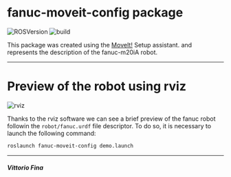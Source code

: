# fanuc-moveit-config package

![ROSVersion](https://img.shields.io/badge/ROS-melodic-blue)
![build](https://img.shields.io/badge/build-passed-success)

This package was created using the [MoveIt!](http://docs.ros.org/en/kinetic/api/moveit_tutorials/html/doc/setup_assistant/setup_assistant_tutorial.html) Setup assistant. and represents the description of the fanuc-m20iA robot.
____

# Preview of the robot using rviz

![rviz](https://img.shields.io/badge/rviz-required-important)

Thanks to the rviz software we can see a brief preview of the fanuc robot followin the ```robot/fanuc.urdf``` file descriptor. To do so, it is necessary to launch the following command:
```bash
roslaunch fanuc-moveit-config demo.launch
```
____
##### Vittorio Fina